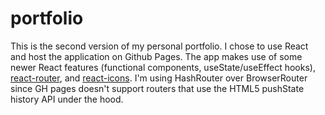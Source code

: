 # portfolio

This is the second version of my personal portfolio.  I chose to use React and host the application on Github Pages.  The app makes use of some newer React features (functional components, useState/useEffect hooks), [react-router](https://github.com/ReactTraining/react-router), and [react-icons](https://react-icons.github.io/react-icons/).  I'm using HashRouter over BrowserRouter since GH pages doesn't support routers that use the HTML5 pushState history API under the hood.
